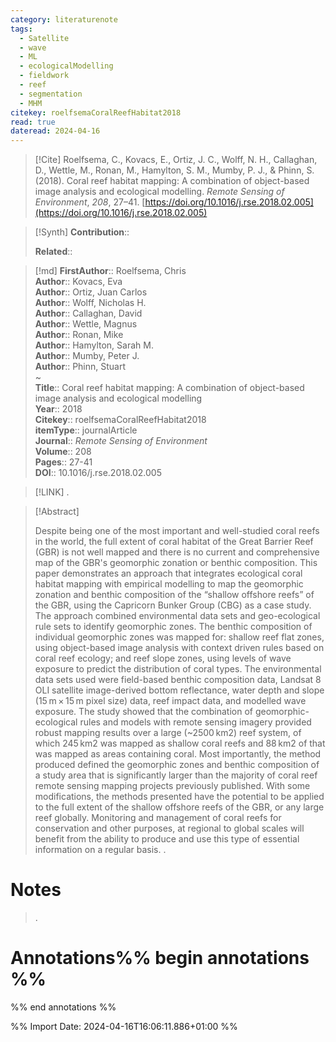```yaml
---
category: literaturenote
tags:
  - Satellite
  - wave
  - ML
  - ecologicalModelling
  - fieldwork
  - reef
  - segmentation
  - MHM
citekey: roelfsemaCoralReefHabitat2018
read: true
dateread: 2024-04-16
---
```


> [!Cite]
> Roelfsema, C., Kovacs, E., Ortiz, J. C., Wolff, N. H., Callaghan, D., Wettle, M., Ronan, M., Hamylton, S. M., Mumby, P. J., & Phinn, S. (2018). Coral reef habitat mapping: A combination of object-based image analysis and ecological modelling. _Remote Sensing of Environment_, _208_, 27–41. [https://doi.org/10.1016/j.rse.2018.02.005](https://doi.org/10.1016/j.rse.2018.02.005)

>[!Synth]
>**Contribution**:: 
>
>**Related**:: 
>

>[!md]
> **FirstAuthor**:: Roelfsema, Chris  
> **Author**:: Kovacs, Eva  
> **Author**:: Ortiz, Juan Carlos  
> **Author**:: Wolff, Nicholas H.  
> **Author**:: Callaghan, David  
> **Author**:: Wettle, Magnus  
> **Author**:: Ronan, Mike  
> **Author**:: Hamylton, Sarah M.  
> **Author**:: Mumby, Peter J.  
> **Author**:: Phinn, Stuart  
~    
> **Title**:: Coral reef habitat mapping: A combination of object-based image analysis and ecological modelling  
> **Year**:: 2018   
> **Citekey**:: roelfsemaCoralReefHabitat2018  
> **itemType**:: journalArticle  
> **Journal**:: *Remote Sensing of Environment*  
> **Volume**:: 208   
> **Pages**:: 27-41  
> **DOI**:: 10.1016/j.rse.2018.02.005    

> [!LINK] 
>.

> [!Abstract]
>
> Despite being one of the most important and well-studied coral reefs in the world, the full extent of coral habitat of the Great Barrier Reef (GBR) is not well mapped and there is no current and comprehensive map of the GBR's geomorphic zonation or benthic composition. This paper demonstrates an approach that integrates ecological coral habitat mapping with empirical modelling to map the geomorphic zonation and benthic composition of the “shallow offshore reefs” of the GBR, using the Capricorn Bunker Group (CBG) as a case study. The approach combined environmental data sets and geo-ecological rule sets to identify geomorphic zones. The benthic composition of individual geomorphic zones was mapped for: shallow reef flat zones, using object-based image analysis with context driven rules based on coral reef ecology; and reef slope zones, using levels of wave exposure to predict the distribution of coral types. The environmental data sets used were field-based benthic composition data, Landsat 8 OLI satellite image-derived bottom reflectance, water depth and slope (15 m × 15 m pixel size) data, reef impact data, and modelled wave exposure. The study showed that the combination of geomorphic-ecological rules and models with remote sensing imagery provided robust mapping results over a large (~2500 km2) reef system, of which 245 km2 was mapped as shallow coral reefs and 88 km2 of that was mapped as areas containing coral. Most importantly, the method produced defined the geomorphic zones and benthic composition of a study area that is significantly larger than the majority of coral reef remote sensing mapping projects previously published. With some modifications, the methods presented have the potential to be applied to the full extent of the shallow offshore reefs of the GBR, or any large reef globally. Monitoring and management of coral reefs for conservation and other purposes, at regional to global scales will benefit from the ability to produce and use this type of essential information on a regular basis.
>.
> 
# Notes
>.


# Annotations%% begin annotations %%


%% end annotations %%

%% Import Date: 2024-04-16T16:06:11.886+01:00 %%
